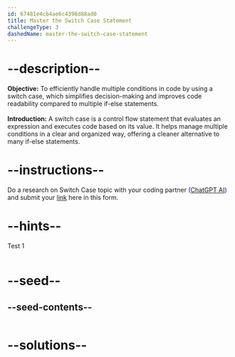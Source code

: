 ```yaml
---
id: 67481e4cb4ae6c4398d88ad0
title: Master the Switch Case Statement
challengeType: 3
dashedName: master-the-switch-case-statement
---
```


# --description--

**Objective:**
To efficiently handle multiple conditions in code by using a switch case, which simplifies decision-making and improves code readability compared to multiple if-else statements.
<br>
<br>
**Introduction:**
A switch case is a control flow statement that evaluates an expression and executes code based on its value. It helps manage multiple conditions in a clear and organized way, offering a cleaner alternative to many if-else statements.

# --instructions--

Do a research on Switch Case topic with your coding partner <span style="color:blue;">([ChatGPT AI](https://chatgpt.com/))</span> and submit your <span style="color:blue;">[link](https://forms.gle/RJYsj5dZJUTasaY2A)</span> here in this form.

# --hints--

Test 1

```js

```

# --seed--
## --seed-contents--

```js

```

# --solutions--

```js

```
